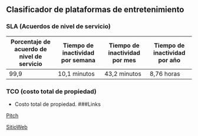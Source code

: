 ﻿## Clasificador de plataformas de entretenimiento
### SLA (Acuerdos de nivel de servicio)
|Porcentaje de acuerdo de nivel de servicio   |Tiempo de inactividad por semana   |  Tiempo de inactividad por mes |   Tiempo de inactividad por año|
| ------------ | ------------ | ------------ | ------------ |
| 99,9  | 10,1 minutos  |  43,2 minutos | 8,76 horas  |

### TCO (costo total de propiedad)
- Costo total de propiedad.
###Links

[Pitch](http://localhost/)

[SitioWeb](http://localhost/)
